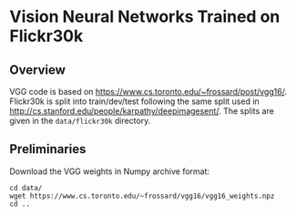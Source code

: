 Vision Neural Networks Trained on Flickr30k
===========================================


Overview
--------
VGG code is based on <https://www.cs.toronto.edu/~frossard/post/vgg16/>.
Flickr30k is split into train/dev/test following the same split used in
<http://cs.stanford.edu/people/karpathy/deepimagesent/>. The splits are given
in the `data/flickr30k` directory.


Preliminaries
-------------
Download the VGG weights in Numpy archive format:

    cd data/
    wget https://www.cs.toronto.edu/~frossard/vgg16/vgg16_weights.npz
    cd ..


